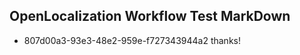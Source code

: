 ## OpenLocalization Workflow Test MarkDown
* 807d00a3-93e3-48e2-959e-f727343944a2 
thanks!<!--HONumber=Mar16_HO2-->
